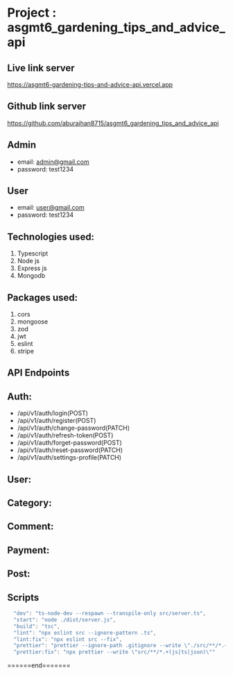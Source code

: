 # Project : asgmt6_gardening_tips_and_advice_api

## Live link server

https://asgmt6-gardening-tips-and-advice-api.vercel.app

## Github link server

https://github.com/aburaihan8715/asgmt6_gardening_tips_and_advice_api

## Admin

- email: admin@gmail.com
- password: test1234

## User

- email: user@gmail.com
- password: test1234

## Technologies used:

1. Typescript
2. Node js
3. Express js
4. Mongodb

## Packages used:

1. cors
2. mongoose
3. zod
4. jwt
5. eslint
6. stripe

## API Endpoints

## Auth:

- /api/v1/auth/login(POST)
- /api/v1/auth/register(POST)
- /api/v1/auth/change-password(PATCH)
- /api/v1/auth/refresh-token(POST)
- /api/v1/auth/forget-password(POST)
- /api/v1/auth/reset-password(PATCH)
- /api/v1/auth/settings-profile(PATCH)

## User:

## Category:

## Comment:

## Payment:

## Post:

## Scripts

```js
  "dev": "ts-node-dev --respawn --transpile-only src/server.ts",
  "start": "node ./dist/server.js",
  "build": "tsc",
  "lint": "npx eslint src --ignore-pattern .ts",
  "lint:fix": "npx eslint src --fix",
  "prettier": "prettier --ignore-path .gitignore --write \"./src/**/*.+(js|ts|json)\"",
  "prettier:fix": "npx prettier --write \"src/**/*.+(js|ts|json)\""
```

<p>======end=======</p>
